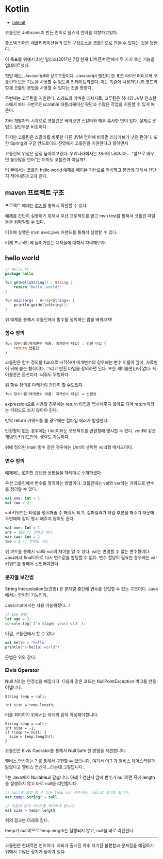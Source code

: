 # Kotlin

- [lateinit](./lateinit.md)

코틀린은 Jetbrains이 만든 언어로 풀스택 언어를 지향하고있다.

풀스택 언어란 애플리케이션들의 모든 구성요소를 코틀린으로 만들 수 있다는 것을 뜻한다.

이 목표를 위해서 최신 릴리즈(2017년 7월 현재 1.1버전)버전에서 두 가지 핵심 기능을 업데이트했다.

첫번 째는, Javascript와 상호호환이다. Javascript 엔진이 한 표준 라이브러리로써 코틀린의 모든 기능을 사용할 수 있도록 업데이트되었다.
이는 기존에 사용하던 JS 코드와 함께 코틀린 문법을 사용할 수 있다는 것을 뜻한다.

두번째는 코루틴을 지원한다. 스레드의 가벼운 대체자로, 코루틴은 하나의 JVM 인스턴스에서 보다 가변적인scalable 애플리케이션 뒷단과 수많은 작업을 지원할 수 있게 해준다.

자바 개발자의 시각으로 코틀린은 바라보면 스칼라와 매우 흡사한 면이 있다. 실제로 문법도 상단부분 비슷하다.

하지만 코틀린은 스칼라를 비롯한 다른 JVM 언어에 비하면 러닝커브가 낮은 편이다. 또한 Spring과 구글 안드로이드 진영에서 코틀린을 지원한다고 말하면서

코틀린의 위상은 점점 높아지고있다. 우리나라에서는 자바의 나라니까... "앞으로 배우면 쓸모많을 언어"는 아마도 코틀린이 아닐까?

이 글에서는 코틀린 hello world 예제를 메이븐 기반으로 작성하고 문법에 대해서 간단히 적어내려가고자 한다.

## maven 프로젝트 구조
프로젝트 예제는 [여기](https://github.com/KD4/kotlin-examples-java)를 통해서 확인할 수 있다.

예제를 간단히 실행하기 위해서 우선 프로젝트를 받고 mvn test를 통해서 코틀린 파일들을 컴파일할 수 있다.

이후에 실행은 mvn exec:java 커맨드를 통해서 실행할 수 있다.

이제 프로젝트에 들어가있는 예제들에 대해서 파악해보자.

## hello world

```Kotlin
// Hello.kt
package hello

fun getHelloString() : String {
    return "Hello, world!"
}

fun main(args : Array<String>) {
    println(getHelloString())
}
```

위 예제를 통해서 코틀린에서 함수를 정의하는 법을 배워보자!

### 함수 정의

```kotlin
fun 함수이름(매개변수 이름: 매개변수 타입) : 반환 타입 {
    return 반환값
}
```

코틀린은 함수 정의를 fun으로 시작하며 매개변수의 경우에는 변수 이름이 앞에, 자료형이 뒤에 붙는 형식이다. 그리고 반환 타입을 정의하면 된다. 또한 세미콜론(;)이 없다. 세미콜론은 옵션이다. 써줘도 무방하다.

위 함수 정의를 아래처럼 간단히 할 수도있다.

```kotlin
fun 함수이름(매개변수 이름: 매개변수 타입) = 반환값
```

expression으로 사용할 경우에는 return 타입을 명시해주지 않아도 되며 return이라는 키워드도 쓰지 않아야 된다.

만약 return 키워드를 쓸 경우에는 컴파일 에러가 발생한다.

반환형이 없는 경우에는 Unit이라는 오브젝트를 반환형에 명시할 수 있다. void와 같은 개념의 키워드인데, 생략도 가능하다.

위에 정의된 main 함수 같은 경우에는 Unit이 생략된 void형 메서드이다.

### 변수 정의

예제에는 없지만 간단한 문법들을 차례대로 소개하겠다.

우선 코틀린에서 변수를 정의하는 방법이다. 코틀린에는 val와 var라는 키워드로 변수를 정의할 수 있다.

```kotlin
val one: Int = 1
val two = 2
```

val 키워드는 타입을 명시해줄 수 해줘도 되고, 컴파일러가 타입 추론을 해주기 때문에 두번째와 같이 명시 해주지 않아도 된다.

```kotlin
val one: Int = 1
one = 100 // 컴파일 에러
var two: Int = 2
two = 2 // 컴파일 가능
```
위 코드를 통해서 val와 var의 차이를 알 수 있다. val는 변경할 수 없는 변수형이다. Java에서 final이므로 다시 변수값을 할당할 수 없다.
변수 할당이 필요한 경우에는 var 키워드를 통해서 선언해야한다.

### 문자열 보간법

String Interpolation(보간법) 은 문자열 중간에 변수를 삽입할 수 있는 구조이다. Java에서는 안되던 기능인데,

Javscript에서는 사용 가능해졌다...!

```Javascript
// ES6 문법
let age = 3;
console.log(`I'm ${age} years old!`);
```

이걸, 코틀린에서 할 수 있다.


```kotlin
val hello = "hello"
println("${hello} world")
```

문법은 위와 같다.

### Elvis Operator

Null 처리는 안정성을 해칩니다. 다음과 같은 코드는 NullPointException 버그를 만들어냅니다.

```
String temp = null;

int size = temp.length;
```

이를 회피하기 위해서는 아래와 같이 작성해야합니다.

```
String temp = null;
int size = -1;
if (temp != null) {
  size = temp.length();
}
```

코틀린은 Elvis Operator를 통해서 Null Safe 한 방법을 지원합니다.

엘비스 연산자는 ? 를 통해서 구현할 수 있습니다. 여기서 이 ? 가 엘비스 헤어스타일과 닮았다고 엘비스 연산자...라는데 그렇답니다..

?는 Java에서 Nullable과 같습니다. 아래 ? 연산자 앞에 변수가 null이면 뒤에 length를 실행하지 않고 바로 null을 리턴합니다.

```kotlin
// null을 포함 할 수 있는 temp var 변수이며, null로 초기화 합니다.
var temp: String? = null

// 다음과 같이 사이즈를 체크하게 됩니다.
val size = temp?.length
```

위의 결과는 아래와 같다.

temp가 null이므로 temp.length는 실행되지 않고, null을 바로 리턴한다.

---------------------

코틀린은 현대적인 언어이다. 자바가 출시된 이후 제기된 불편함과 문제점을 해결하기 위해서 수많은 장치가 들어가 있다.
